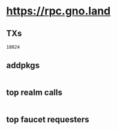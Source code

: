 # https://rpc.gno.land

## TXs
```
18024
```

## addpkgs
```
```

## top realm calls
```
```

## top faucet requesters
```
```

